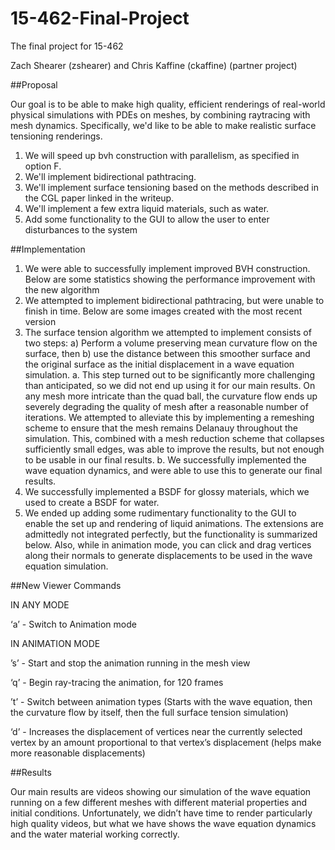 # 15-462-Final-Project
The final project for 15-462

Zach Shearer (zshearer) and Chris Kaffine (ckaffine) (partner project)

##Proposal

Our goal is to be able to make high quality, efficient renderings of real-world physical simulations  with PDEs on meshes, by combining raytracing with mesh dynamics. Specifically, we'd like to be able to make realistic surface tensioning renderings.

1. We will speed up bvh construction with parallelism, as specified in option F.
2. We'll implement bidirectional pathtracing.
3. We'll implement surface tensioning based on the methods described in the CGL paper linked in the writeup.
4. We'll implement a few extra liquid materials, such as water.
5. Add some functionality to the GUI to allow the user to enter disturbances to the system

##Implementation

1. We were able to successfully implement improved BVH construction. Below are some statistics showing the performance improvement with the new algorithm
2. We attempted to implement bidirectional pathtracing, but were unable to finish in time. Below are some images created with the most recent version
3. The surface tension algorithm we attempted to implement consists of two steps: a) Perform a volume preserving mean curvature flow on the surface, then b) use the distance between this smoother surface and the original surface as the initial displacement in a wave equation simulation. 
	a. This step turned out to be significantly more challenging than anticipated, so we did not end up using it for our main results. On any mesh more intricate than the quad ball, the curvature flow ends up severely degrading the quality of mesh after a reasonable number of iterations. We attempted to alleviate this by implementing a remeshing scheme to ensure that the mesh remains Delanauy throughout the simulation. This, combined with a mesh reduction scheme that collapses sufficiently small edges, was able to improve the results, but not enough to be usable in our final results.
	b. We successfully implemented the wave equation dynamics, and were able to use this to generate our final results.
4. We successfully implemented a BSDF for glossy materials, which we used to create a BSDF for water.
5. We ended up adding some rudimentary functionality to the GUI to enable the set up and rendering of liquid animations. The extensions are admittedly not integrated perfectly, but the functionality is summarized below. Also, while in animation mode, you can click and drag vertices along their normals to generate displacements to be used in the wave equation simulation.

##New Viewer Commands

IN ANY MODE

‘a’ - Switch to Animation mode

IN ANIMATION MODE

’s’ - Start and stop the animation running in the mesh view

‘q’ - Begin ray-tracing the animation, for 120 frames

’t’ - Switch between animation types (Starts with the wave equation, then the curvature flow by itself, then the full surface tension simulation)

‘d’ - Increases the displacement of vertices near the currently selected vertex by an amount proportional to that vertex’s displacement (helps make more reasonable displacements)

##Results

Our main results are videos showing our simulation of the wave equation running on a few different meshes with different material properties and initial conditions. Unfortunately, we didn’t have time to render particularly high quality videos, but what we have shows the wave equation dynamics and the water material working correctly.
